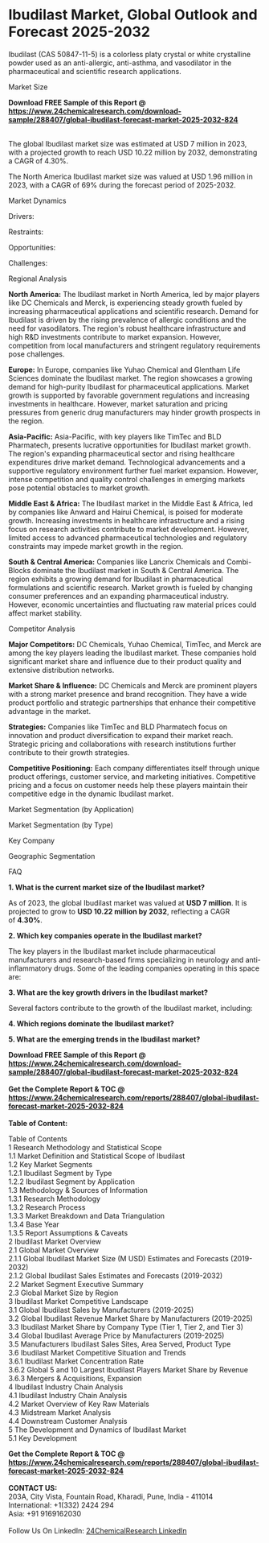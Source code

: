 <h1>Ibudilast Market, Global Outlook and Forecast 2025-2032</h1><p>Ibudilast (CAS 50847-11-5) is a colorless platy crystal or white crystalline powder used as an anti-allergic, anti-asthma, and vasodilator in the pharmaceutical and scientific research applications.</p><p>
Market Size</p><p>
</p><div><b>Download FREE Sample of this Report @ 
            <a href="https://www.24chemicalresearch.com/download-sample/288407/global-ibudilast-forecast-market-2025-2032-824">
            https://www.24chemicalresearch.com/download-sample/288407/global-ibudilast-forecast-market-2025-2032-824</a></b></div><br><p>The global Ibudilast market size was estimated at USD 7 million in 2023, with a projected growth to reach USD 10.22 million by 2032, demonstrating a CAGR of 4.30%.</p><p>
</p><p>The North America Ibudilast market size was valued at USD 1.96 million in 2023, with a CAGR of 69% during the forecast period of 2025-2032.</p><p>
Market Dynamics</p><p>
Drivers:</p><p>
</p><p>
Restraints:</p><p>
</p><p>
Opportunities:</p><p>
</p><p>
Challenges:</p><p>
</p><p>
Regional Analysis</p><p>
</p><p><strong>North America:</strong> The Ibudilast market in North America, led by major players like DC Chemicals and Merck, is experiencing steady growth fueled by increasing pharmaceutical applications and scientific research. Demand for Ibudilast is driven by the rising prevalence of allergic conditions and the need for vasodilators. The region's robust healthcare infrastructure and high R&amp;D investments contribute to market expansion. However, competition from local manufacturers and stringent regulatory requirements pose challenges.</p><p>
</p><p><strong>Europe:</strong> In Europe, companies like Yuhao Chemical and Glentham Life Sciences dominate the Ibudilast market. The region showcases a growing demand for high-purity Ibudilast for pharmaceutical applications. Market growth is supported by favorable government regulations and increasing investments in healthcare. However, market saturation and pricing pressures from generic drug manufacturers may hinder growth prospects in the region.</p><p>
</p><p><strong>Asia-Pacific:</strong> Asia-Pacific, with key players like TimTec and BLD Pharmatech, presents lucrative opportunities for Ibudilast market growth. The region's expanding pharmaceutical sector and rising healthcare expenditures drive market demand. Technological advancements and a supportive regulatory environment further fuel market expansion. However, intense competition and quality control challenges in emerging markets pose potential obstacles to market growth.</p><p>
</p><p><strong>Middle East &amp; Africa:</strong> The Ibudilast market in the Middle East &amp; Africa, led by companies like Anward and Hairui Chemical, is poised for moderate growth. Increasing investments in healthcare infrastructure and a rising focus on research activities contribute to market development. However, limited access to advanced pharmaceutical technologies and regulatory constraints may impede market growth in the region.</p><p>
</p><p><strong>South &amp; Central America:</strong> Companies like Lancrix Chemicals and Combi-Blocks dominate the Ibudilast market in South &amp; Central America. The region exhibits a growing demand for Ibudilast in pharmaceutical formulations and scientific research. Market growth is fueled by changing consumer preferences and an expanding pharmaceutical industry. However, economic uncertainties and fluctuating raw material prices could affect market stability.</p><p>
Competitor Analysis</p><p>
</p><p><strong>Major Competitors:</strong> DC Chemicals, Yuhao Chemical, TimTec, and Merck are among the key players leading the Ibudilast market. These companies hold significant market share and influence due to their product quality and extensive distribution networks.</p><p>
</p><p><strong>Market Share &amp; Influence:</strong> DC Chemicals and Merck are prominent players with a strong market presence and brand recognition. They have a wide product portfolio and strategic partnerships that enhance their competitive advantage in the market.</p><p>
</p><p><strong>Strategies:</strong> Companies like TimTec and BLD Pharmatech focus on innovation and product diversification to expand their market reach. Strategic pricing and collaborations with research institutions further contribute to their growth strategies.</p><p>
</p><p><strong>Competitive Positioning:</strong> Each company differentiates itself through unique product offerings, customer service, and marketing initiatives. Competitive pricing and a focus on customer needs help these players maintain their competitive edge in the dynamic Ibudilast market.</p><p>
Market Segmentation (by Application)</p><p>
</p><p>
Market Segmentation (by Type)</p><p>
</p><p>
Key Company</p><p>
</p><p>
Geographic Segmentation</p><p>
</p><p>
FAQ </p><p>

</p><p></p><p>
<strong>1. What is the current market size of the Ibudilast market?</strong></p><p>
</p><p>As of 2023, the global Ibudilast market was valued at <strong>USD 7 million</strong>. It is projected to grow to <strong>USD 10.22 million by 2032</strong>, reflecting a CAGR of <strong>4.30%</strong>.</p><p>
<strong>2. Which key companies operate in the Ibudilast market?</strong></p><p>
</p><p>The key players in the Ibudilast market include pharmaceutical manufacturers and research-based firms specializing in neurology and anti-inflammatory drugs. Some of the leading companies operating in this space are:</p><p>
</p><p>
<strong>3. What are the key growth drivers in the Ibudilast market?</strong></p><p>
</p><p>Several factors contribute to the growth of the Ibudilast market, including:</p><p>
</p><p>
<strong>4. Which regions dominate the Ibudilast market?</strong></p><p>
</p><p>
<strong>5. What are the emerging trends in the Ibudilast market?</strong></p><p>
</p><div><b>Download FREE Sample of this Report @ 
            <a href="https://www.24chemicalresearch.com/download-sample/288407/global-ibudilast-forecast-market-2025-2032-824">
            https://www.24chemicalresearch.com/download-sample/288407/global-ibudilast-forecast-market-2025-2032-824</a></b></div><br><div><b>Get the Complete Report & TOC @ 
            <a href="https://www.24chemicalresearch.com/reports/288407/global-ibudilast-forecast-market-2025-2032-824">
            https://www.24chemicalresearch.com/reports/288407/global-ibudilast-forecast-market-2025-2032-824</a></b></div><br>
            <b>Table of Content:</b><p>Table of Contents<br />
1 Research Methodology and Statistical Scope<br />
1.1 Market Definition and Statistical Scope of Ibudilast<br />
1.2 Key Market Segments<br />
1.2.1 Ibudilast Segment by Type<br />
1.2.2 Ibudilast Segment by Application<br />
1.3 Methodology & Sources of Information<br />
1.3.1 Research Methodology<br />
1.3.2 Research Process<br />
1.3.3 Market Breakdown and Data Triangulation<br />
1.3.4 Base Year<br />
1.3.5 Report Assumptions & Caveats<br />
2 Ibudilast Market Overview<br />
2.1 Global Market Overview<br />
2.1.1 Global Ibudilast Market Size (M USD) Estimates and Forecasts (2019-2032)<br />
2.1.2 Global Ibudilast Sales Estimates and Forecasts (2019-2032)<br />
2.2 Market Segment Executive Summary<br />
2.3 Global Market Size by Region<br />
3 Ibudilast Market Competitive Landscape<br />
3.1 Global Ibudilast Sales by Manufacturers (2019-2025)<br />
3.2 Global Ibudilast Revenue Market Share by Manufacturers (2019-2025)<br />
3.3 Ibudilast Market Share by Company Type (Tier 1, Tier 2, and Tier 3)<br />
3.4 Global Ibudilast Average Price by Manufacturers (2019-2025)<br />
3.5 Manufacturers Ibudilast Sales Sites, Area Served, Product Type<br />
3.6 Ibudilast Market Competitive Situation and Trends<br />
3.6.1 Ibudilast Market Concentration Rate<br />
3.6.2 Global 5 and 10 Largest Ibudilast Players Market Share by Revenue<br />
3.6.3 Mergers & Acquisitions, Expansion<br />
4 Ibudilast Industry Chain Analysis<br />
4.1 Ibudilast Industry Chain Analysis<br />
4.2 Market Overview of Key Raw Materials<br />
4.3 Midstream Market Analysis<br />
4.4 Downstream Customer Analysis<br />
5 The Development and Dynamics of Ibudilast Market <br />
5.1 Key Development</p><div><b>Get the Complete Report & TOC @ 
            <a href="https://www.24chemicalresearch.com/reports/288407/global-ibudilast-forecast-market-2025-2032-824">
            https://www.24chemicalresearch.com/reports/288407/global-ibudilast-forecast-market-2025-2032-824</a></b></div><br><b>CONTACT US:</b><br>
            203A, City Vista, Fountain Road, Kharadi, Pune, India - 411014<br>
            International: +1(332) 2424 294<br>
            Asia: +91 9169162030 <br><br>
            Follow Us On LinkedIn: <a href="https://www.linkedin.com/company/24chemicalresearch/">24ChemicalResearch LinkedIn</a>